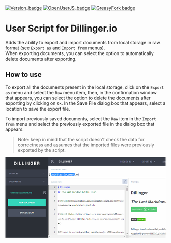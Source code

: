 [![Version_badge](https://img.shields.io/badge/dynamic/json?style=flat-square&prefix=v&color=%232C3E50&label=Version&query=%24.UserScript.version%5B0%5D.value&url=https%3A%2F%2Fopenuserjs.org%2Fmeta%2FXelaNimed%2FDillinger.io.meta.json)](https://openuserjs.org/scripts/XelaNimed/Dillinger.io)
[![OpenUserJS_badge](https://img.shields.io/badge/dynamic/json?style=flat-square&suffix=%20installs&color=%232C3E50&label=OpenUserJS&query=%24.OpenUserJS.installs%5B0%5D.value&url=https%3A%2F%2Fopenuserjs.org%2Fmeta%2FXelaNimed%2FDillinger.io.meta.json)](https://openuserjs.org/scripts/XelaNimed/Dillinger.io)
[![GreasyFork badge](https://img.shields.io/badge/dynamic/json?style=flat-square&color=%232C3E50&label=GreasyFork&query=total_installs&suffix=%20installs&url=https%3A%2F%2Fgreasyfork.org%2Fscripts%2F434565.json)](https://greasyfork.org/en/scripts/434565-dillinger-io)

# User Script for Dillinger.io

Adds the ability to export and import documents from local storage in raw format (see `Export as` and `Import from` menus).  
When exporting documents, you can select the option to automatically delete documents after exporting.

## How to use

To export all the documents present in the local storage, click on the `Export as` menu and select the `Raw` menu item, then, in the confirmation window that appears, you can select the option to delete the documents after exporting by clicking on `Ok`. In the Save File dialog box that appears, select a location to save the export file.

To import previously saved documents, select the `Raw` item in the `Import from` menu and select the previously exported file in the dialog box that appears.

> Note: keep in mind that the script doesn't check the data for correctness and assumes that the imported files were previously exported by the script.


![How to use](https://github.com/XelaNimed/dillinger-io-user-script/blob/master/images/usage.gif)

